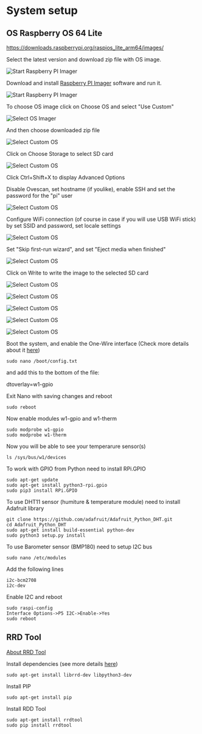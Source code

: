 # System setup

## OS Raspberry OS 64 Lite

https://downloads.raspberrypi.org/raspios_lite_arm64/images/

Select the latest version and download zip file with OS image.

![Start Raspberry PI Imager](images/raspios-image.png)

Download and install [Raspberry PI Imager](https://www.raspberrypi.com/software/) software and run it.

![Start Raspberry PI Imager](images/rpi-imager-1.png)

To choose OS image click on Choose OS and select "Use Custom"

![Select OS Imager](images/rpi-imager-2.png)

And then choose downloaded zip file

![Select Custom OS](images/rpi-imager-3.png)

Click on Choose Storage to select SD card

![Select Custom OS](images/rpi-imager-4.png)

Click Ctrl+Shift+X to display Advanced Options

Disable Ovescan, set hostname (if youlike), enable SSH and set the password for the "pi" user

![Select Custom OS](images/rpi-imager-4-1.png)

Configure WiFi connection (of course in case if you will use USB WiFi stick) by set SSID and password,
set locale settings

![Select Custom OS](images/rpi-imager-4-2.png)

Set "Skip first-run wizard", and set "Eject media when finished"

![Select Custom OS](images/rpi-imager-4-3.png)

Click on Write to write the image to the selected SD card

![Select Custom OS](images/rpi-imager-5.png)

![Select Custom OS](images/rpi-imager-6.png)

![Select Custom OS](images/rpi-imager-7.png)

![Select Custom OS](images/rpi-imager-8.png)

![Select Custom OS](images/rpi-imager-9.png)

Boot the system, and enable the One-Wire interface (Check more details about it [here](https://pinout.xyz/pinout/1_wire))

```console
sudo nano /boot/config.txt
```

and add this to the bottom of the file:

dtoverlay=w1-gpio

Exit Nano with saving changes and reboot

```console
sudo reboot
```

Now enable modules w1-gpio and w1-therm

```console
sudo modprobe w1-gpio
sudo modprobe w1-therm
```

Now you will be able to see your temperarure sensor(s)

```console
ls /sys/bus/w1/devices
```

To work with GPIO from Python need to install RPi.GPIO

```console
sudo apt-get update
sudo apt-get install python3-rpi.gpio
sudo pip3 install RPi.GPIO
```

To use DHT11 sensor (humiture & temperature module) need to install Adafruit library

```console
git clone https://github.com/adafruit/Adafruit_Python_DHT.git
cd Adafruit_Python_DHT
sudo apt-get install build-essential python-dev
sudo python3 setup.py install
```

To use Barometer sensor (BMP180) need to setup I2C bus

```console
sudo nano /etc/modules
```

Add the following lines

```console
i2c-bcm2708
i2c-dev
```

Enable I2C and reboot

```console
sudo raspi-config
Interface Options->P5 I2C->Enable->Yes
sudo reboot
```

## RRD Tool

[About RRD Tool](https://www.mrtg.org/rrdtool/)

Install dependencies (see more details [here](https://pythonhosted.org/rrdtool/install.html#debian-ubuntu))

```console
sudo apt-get install librrd-dev libpython3-dev
```

Install PIP

```console
sudo apt-get install pip
```

Install RDD Tool

```console
sudo apt-get install rrdtool
sudo pip install rrdtool
```
